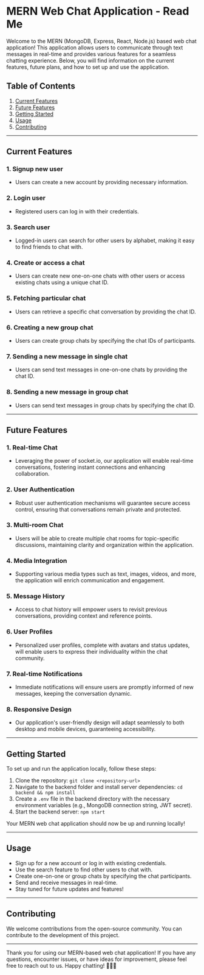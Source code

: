 # MERN Web Chat Application - Read Me

Welcome to the MERN (MongoDB, Express, React, Node.js) based web chat application! This application allows users to communicate through text messages in real-time and provides various features for a seamless chatting experience. Below, you will find information on the current features, future plans, and how to set up and use the application.

## Table of Contents

1. [Current Features](#current-features)
2. [Future Features](#future-features)
3. [Getting Started](#getting-started)
4. [Usage](#usage)
5. [Contributing](#contributing)

---

## Current Features

### 1. Signup new user

- Users can create a new account by providing necessary information.

### 2. Login user

- Registered users can log in with their credentials.

### 3. Search user

- Logged-in users can search for other users by alphabet, making it easy to find friends to chat with.

### 4. Create or access a chat

- Users can create new one-on-one chats with other users or access existing chats using a unique chat ID.

### 5. Fetching particular chat

- Users can retrieve a specific chat conversation by providing the chat ID.

### 6. Creating a new group chat

- Users can create group chats by specifying the chat IDs of participants.

### 7. Sending a new message in single chat

- Users can send text messages in one-on-one chats by providing the chat ID.

### 8. Sending a new message in group chat

- Users can send text messages in group chats by specifying the chat ID.

---

## Future Features

### 1. Real-time Chat

- Leveraging the power of socket.io, our application will enable real-time conversations, fostering instant connections and enhancing collaboration.

### 2. User Authentication

- Robust user authentication mechanisms will guarantee secure access control, ensuring that conversations remain private and protected.

### 3. Multi-room Chat

- Users will be able to create multiple chat rooms for topic-specific discussions, maintaining clarity and organization within the application.

### 4. Media Integration

- Supporting various media types such as text, images, videos, and more, the application will enrich communication and engagement.

### 5. Message History

- Access to chat history will empower users to revisit previous conversations, providing context and reference points.

### 6. User Profiles

- Personalized user profiles, complete with avatars and status updates, will enable users to express their individuality within the chat community.

### 7. Real-time Notifications

- Immediate notifications will ensure users are promptly informed of new messages, keeping the conversation dynamic.

### 8. Responsive Design

- Our application's user-friendly design will adapt seamlessly to both desktop and mobile devices, guaranteeing accessibility.

---

## Getting Started

To set up and run the application locally, follow these steps:

1. Clone the repository: `git clone <repository-url>`
2. Navigate to the backend folder and install server dependencies: `cd backend && npm install`
3. Create a `.env` file in the backend directory with the necessary environment variables (e.g., MongoDB connection string, JWT secret).
4. Start the backend server: `npm start`

Your MERN web chat application should now be up and running locally!

---

## Usage

- Sign up for a new account or log in with existing credentials.
- Use the search feature to find other users to chat with.
- Create one-on-one or group chats by specifying the chat participants.
- Send and receive messages in real-time.
- Stay tuned for future updates and features!

---

## Contributing

We welcome contributions from the open-source community. You can contribute to the development of this project.

---

Thank you for using our MERN-based web chat application! If you have any questions, encounter issues, or have ideas for improvement, please feel free to reach out to us. Happy chatting! 🚀📱💬
